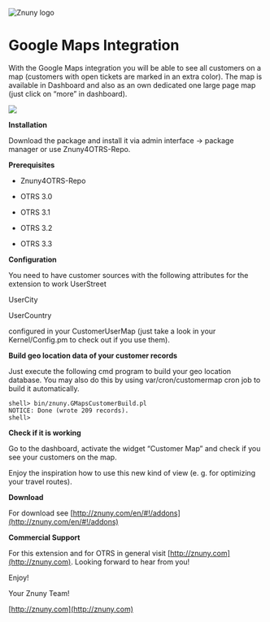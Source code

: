 ![Znuny logo](http://znuny.com/assets/logo_small.png)

Google Maps Integration
=======================
With the Google Maps integration you will be able to see all customers on a map (customers with open tickets are marked in an extra color). The map is available in Dashboard and also as an own dedicated one large page map (just click on “more” in dashboard).

<img src="https://raw.github.com/znuny/Znuny4OTRS-CustomerMap/master/screenshots/customermap.png" />

**Installation**

Download the package and install it via admin interface -> package manager or use Znuny4OTRS-Repo.


**Prerequisites**

- Znuny4OTRS-Repo

- OTRS 3.0

- OTRS 3.1

- OTRS 3.2

- OTRS 3.3


**Configuration**

You need to have customer sources with the following attributes for the extension to work
UserStreet

UserCity

UserCountry

configured in your CustomerUserMap (just take a look in your Kernel/Config.pm to check out if you use them).

**Build geo location data of your customer records**

Just execute the following cmd program to build your geo location database. You may also do this by using var/cron/customermap cron job to build it automatically.

    shell> bin/znuny.GMapsCustomerBuild.pl
    NOTICE: Done (wrote 209 records).
    shell>

**Check if it is working**

Go to the dashboard, activate the widget “Customer Map” and check if you see your customers on the map.

Enjoy the inspiration how to use this new kind of view (e. g. for optimizing your travel routes).

**Download**

For download see [http://znuny.com/en/#!/addons](http://znuny.com/en/#!/addons)

**Commercial Support**

For this extension and for OTRS in general visit [http://znuny.com](http://znuny.com). Looking forward to hear from you!

Enjoy!

 Your Znuny Team!

 [http://znuny.com](http://znuny.com)

